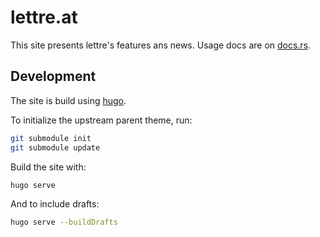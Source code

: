 # lettre.at

This site presents lettre's features ans news. Usage docs are on [docs.rs](https://docs.rs/lettre/).

## Development

The site is build using [hugo](https://gohugo.io/).

To initialize the upstream parent theme, run:

```bash
git submodule init
git submodule update
```

Build the site with:

```bash
hugo serve
```

And to include drafts:

```bash
hugo serve --buildDrafts
```
